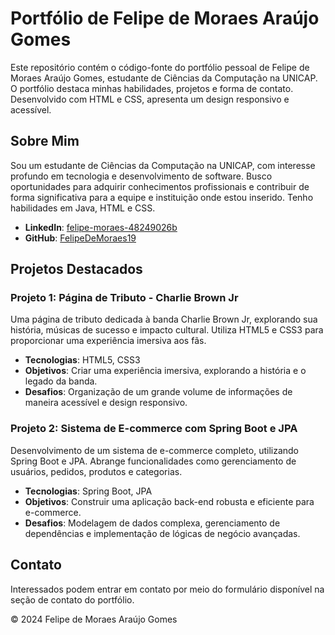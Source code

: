 # Portfólio de Felipe de Moraes Araújo Gomes

Este repositório contém o código-fonte do portfólio pessoal de Felipe de Moraes Araújo Gomes, estudante de Ciências da Computação na UNICAP. O portfólio destaca minhas habilidades, projetos e forma de contato. Desenvolvido com HTML e CSS, apresenta um design responsivo e acessível.

## Sobre Mim

Sou um estudante de Ciências da Computação na UNICAP, com interesse profundo em tecnologia e desenvolvimento de software. Busco oportunidades para adquirir conhecimentos profissionais e contribuir de forma significativa para a equipe e instituição onde estou inserido. Tenho habilidades em Java, HTML e CSS.

- **LinkedIn**: [felipe-moraes-48249026b](https://www.linkedin.com/in/felipe-moraes-48249026b/)
- **GitHub**: [FelipeDeMoraes19](https://github.com/FelipeDeMoraes19)

## Projetos Destacados

### Projeto 1: Página de Tributo - Charlie Brown Jr

Uma página de tributo dedicada à banda Charlie Brown Jr, explorando sua história, músicas de sucesso e impacto cultural. Utiliza HTML5 e CSS3 para proporcionar uma experiência imersiva aos fãs.

- **Tecnologias**: HTML5, CSS3
- **Objetivos**: Criar uma experiência imersiva, explorando a história e o legado da banda.
- **Desafios**: Organização de um grande volume de informações de maneira acessível e design responsivo.

### Projeto 2: Sistema de E-commerce com Spring Boot e JPA

Desenvolvimento de um sistema de e-commerce completo, utilizando Spring Boot e JPA. Abrange funcionalidades como gerenciamento de usuários, pedidos, produtos e categorias.

- **Tecnologias**: Spring Boot, JPA
- **Objetivos**: Construir uma aplicação back-end robusta e eficiente para e-commerce.
- **Desafios**: Modelagem de dados complexa, gerenciamento de dependências e implementação de lógicas de negócio avançadas.

## Contato

Interessados podem entrar em contato por meio do formulário disponível na seção de contato do portfólio. 

© 2024 Felipe de Moraes Araújo Gomes
